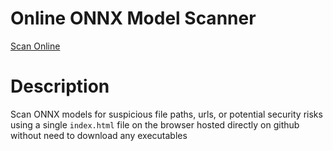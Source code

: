 # Online ONNX Model Scanner
[Scan Online](https://html-preview.github.io/?url=https://github.com/sorainnosia/onnx_scanner/blob/master/index.html)

# Description
Scan ONNX models for suspicious file paths, urls, or potential security risks using a single `index.html` file on the browser hosted directly on github without need to download any executables 
